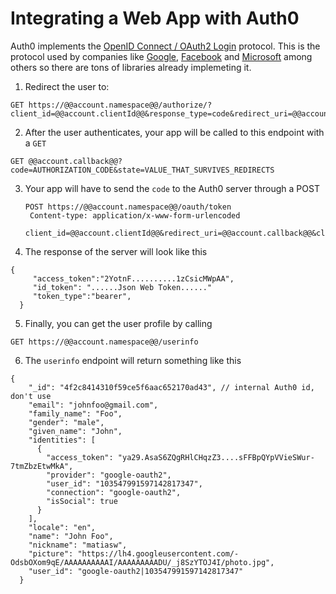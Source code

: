 # Integrating a Web App with Auth0

Auth0 implements the [OpenID Connect / OAuth2 Login](http://openid.net/specs/openid-connect-basic-1_0.html) protocol. This is the protocol used by companies like [Google](https://developers.google.com/accounts/docs/OAuth2Login), [Facebook](http://developers.facebook.com/docs/facebook-login/login-flow-for-web-no-jssdk/) and [Microsoft](http://msdn.microsoft.com/en-us/library/live/hh243647.aspx) among others so there are tons of libraries already implemeting it.

1. Redirect the user to:

  <pre style="word-wrap:break-word"><code>GET https://@@account.namespace@@/authorize/?client_id=@@account.clientId@@&response_type=code&redirect_uri=@@account.callback@@state=VALUE_THAT_SURVIVES_REDIRECTS&scope=openid</code></pre>

2. After the user authenticates, your app will be called to this endpoint with a `GET`

  <pre style="word-wrap:break-word"><code>GET @@account.callback@@?code=AUTHORIZATION_CODE&state=VALUE_THAT_SURVIVES_REDIRECTS</code></pre>

3. Your app will have to send the `code` to the Auth0 server through a POST

    <pre style="word-wrap:break-word"><code>POST https://@@account.namespace@@/oauth/token
    Content-type: application/x-www-form-urlencoded
    client_id=@@account.clientId@@&redirect_uri=@@account.callback@@&client_secret=@@account.clientSecret@@&code=AUTHORIZATION_CODE&grant_type=authorization_code</code></pre> 

4. The response of the server will look like this

  <pre style="word-wrap:break-word"><code>{
     "access_token":"2YotnF..........1zCsicMWpAA",
     "id_token": "......Json Web Token......"
     "token_type":"bearer",
  }</code></pre>

5. Finally, you can get the user profile by calling

  <pre style="word-wrap:break-word"><code>GET https://@@account.namespace@@/userinfo</code></pre>

6. The `userinfo` endpoint will return something like this

  <pre><code>{
    "_id": "4f2c8414310f59ce5f6aac652170ad43", // internal Auth0 id, don't use
    "email": "johnfoo@gmail.com",
    "family_name": "Foo",
    "gender": "male",
    "given_name": "John",
    "identities": [
      {
        "access_token": "ya29.AsaS6ZQgRHlCHqzZ3....sFFBpQYpVVieSWur-7tmZbzEtwMkA",
        "provider": "google-oauth2",
        "user_id": "103547991597142817347",
        "connection": "google-oauth2",
        "isSocial": true
      }
    ],
    "locale": "en",
    "name": "John Foo",
    "nickname": "matiasw",
    "picture": "https://lh4.googleusercontent.com/-OdsbOXom9qE/AAAAAAAAAAI/AAAAAAAAADU/_j8SzYTOJ4I/photo.jpg",
    "user_id": "google-oauth2|103547991597142817347"
  }</code></pre>

